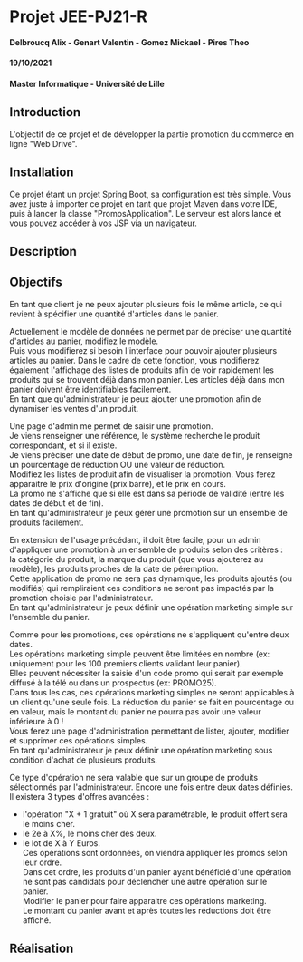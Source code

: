 # Projet JEE-PJ21-R  

#### Delbroucq Alix - Genart Valentin - Gomez Mickael - Pires Theo  

#### 19/10/2021  
#### Master Informatique - Université de Lille

## Introduction
L'objectif de ce projet et de développer la partie promotion du commerce en ligne "Web Drive".

## Installation

Ce projet étant un projet Spring Boot, sa configuration est très simple. Vous avez juste à importer ce projet en tant que projet Maven dans votre IDE, puis à lancer la classe "PromosApplication". Le serveur est alors lancé et vous pouvez accéder à vos JSP via un navigateur.

## Description

## Objectifs

En tant que client je ne peux ajouter plusieurs fois le même article, ce qui revient à spécifier une quantité d'articles dans le panier.

Actuellement le modèle de données ne permet par de préciser une quantité d'articles au panier, modifiez le modèle.  
Puis vous modifierez si besoin l'interface pour pouvoir ajouter plusieurs articles au panier.
Dans le cadre de cette fonction, vous modifierez également l'affichage des listes de produits afin de voir rapidement les produits qui se trouvent déjà dans mon panier. Les articles déjà dans mon panier doivent être identifiables facilement.  
En tant que qu'administrateur je peux ajouter une promotion afin de dynamiser les ventes d'un produit.

Une page d'admin me permet de saisir une promotion.  
Je viens renseigner une référence, le système recherche le produit correspondant, et si il existe.  
Je viens préciser une date de début de promo, une date de fin, je renseigne un pourcentage de réduction OU une valeur de réduction.  
Modifiez les listes de produit afin de visualiser la promotion. Vous ferez apparaitre le prix d'origine (prix barré), et le prix en cours.  
La promo ne s'affiche que si elle est dans sa période de validité (entre les dates de début et de fin).  
En tant qu'administrateur je peux gérer une promotion sur un ensemble de produits facilement.  

En extension de l'usage précédant, il doit être facile, pour un admin d'appliquer une promotion à un ensemble de produits selon des critères :  
la catégorie du produit, la marque du produit (que vous ajouterez au modèle), les produits proches de la date de péremption.  
Cette application de promo ne sera pas dynamique, les produits ajoutés (ou modifiés) qui rempliraient ces conditions ne seront pas impactés par la promotion choisie par l'administrateur.  
En tant qu'administrateur je peux définir une opération marketing simple sur l'ensemble du panier.

Comme pour les promotions, ces opérations ne s'appliquent qu'entre deux dates.  
Les opérations marketing simple peuvent être limitées en nombre (ex: uniquement pour les 100 premiers clients validant leur panier).  
Elles peuvent nécessiter la saisie d'un code promo qui serait par exemple diffusé à la télé ou dans un prospectus (ex: PROMO25).  
Dans tous les cas, ces opérations marketing simples ne seront applicables à un client qu'une seule fois.
La réduction du panier se fait en pourcentage ou en valeur, mais le montant du panier ne pourra pas avoir une valeur inférieure à 0 !  
Vous ferez une page d'administration permettant de lister, ajouter, modifier et supprimer ces opérations simples.  
En tant qu'administrateur je peux définir une opération marketing sous condition d'achat de plusieurs produits.  

Ce type d'opération ne sera valable que sur un groupe de produits sélectionnés par l'administrateur.
Encore une fois entre deux dates définies.  
Il existera 3 types d'offres avancées :  
- l'opération "X + 1 gratuit" où X sera paramétrable, le produit offert sera le moins cher.  
- le 2e à X%, le moins cher des deux.  
- le lot de X à Y Euros.  
Ces opérations sont ordonnées, on viendra appliquer les promos selon leur ordre.  
Dans cet ordre, les produits d'un panier ayant bénéficié d'une opération ne sont pas candidats pour déclencher une autre opération sur le panier.  
Modifier le panier pour faire apparaitre ces opérations marketing.  
Le montant du panier avant et après toutes les réductions doit être affiché.  

## Réalisation
